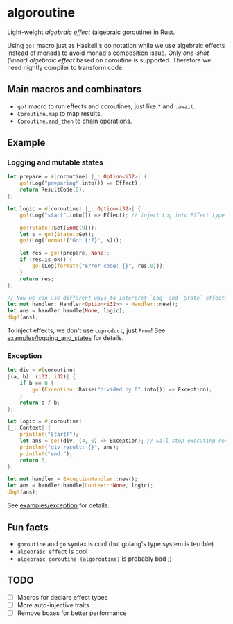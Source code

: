 # algoroutine
Light-weight *algebraic effect* (algebraic goroutine) in Rust.

Using `go!` macro just as Haskell's do notation while we use algebraic effects
instead of monads to avoid monad's composition issue.
Only *one-shot (linear) algebraic effect* based on coroutine is supported.
Therefore we need nightly compiler to transform code.

## Main macros and combinators
- `go!` macro to run effects and coroutines, just like `?` and `.await`.
- `Coroutine.map` to map results.
- `Coroutine.and_then` to chain operations.

## Example
### Logging and mutable states
```rust
let prepare = #[coroutine] |_: Option<i32>| {
    go!(Log("preparing".into()) => Effect);
    return ResultCode(0);
};

let logic = #[coroutine] |_: Option<i32>| {
    go!(Log("start".into()) => Effect); // inject Log into Effect type

    go!(State::Set(Some(9)));
    let s = go!(State::Get);
    go!(Log(format!("Got {:?}", s)));

    let res = go!(prepare, None);
    if !res.is_ok() {
        go!(Log(format!("error code: {}", res.0)));
    }
    return res;
};

// Now we can use different ways to interpret `Log` and `State` effects!
let mut handler: Handler<Option<i32>> = Handler::new();
let ans = handler.handle(None, logic);
dbg!(ans);
```
To inject effects, we don't use `coproduct`, just `From`!
See [examples/logging_and_states](./examples/logging_and_state.rs) for details.

### Exception
```rust
let div = #[coroutine]
|(a, b): (i32, i32)| {
    if b == 0 {
        go!(Exception::Raise("divided by 0".into()) => Exception);
    }
    return a / b;
};

let logic = #[coroutine]
|_: Context| {
    println!("Start!");
    let ans = go!(div, (4, 0) => Exception); // will stop executing rest continuation
    println!("div result: {}", ans);
    println!("end.");
    return 0;
};

let mut handler = ExceptionHandler::new();
let ans = handler.handle(Context::None, logic);
dbg!(ans);
```
See [examples/exception](./examples/exception.rs) for details.


## Fun facts
- `goroutine` and `go` syntax is cool (but golang's type system is terrible)
- `algebraic effect` is cool
- `algebraic goroutine (algoroutine)` is probably bad ;)

## TODO
- [ ] Macros for declare effect types
- [ ] More auto-injective traits
- [ ] Remove boxes for better performance